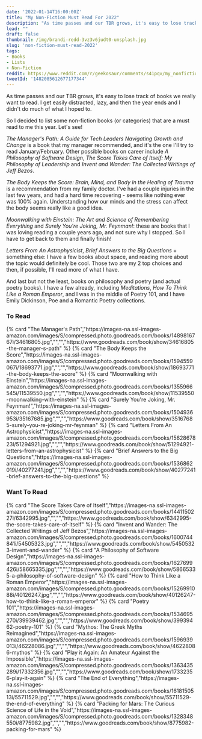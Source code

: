 ```yaml
---
date: '2022-01-14T16:00:00Z'
title: "My Non-Fiction Must Read For 2022"
description: "As time passes and our TBR grows, it's easy to lose track of books we really want to read. So I decided to list some non-fiction books (or categories) that are a must read to me this year."
lead: ""
draft: false
thumbnail: /img/brandi-redd-3vz3v6judt0-unsplash.jpg
slug: 'non-fiction-must-read-2022'
tags:
- Books
- Lists
- Non-Fiction
reddit: https://www.reddit.com/r/geekosaur/comments/s41pqv/my_nonfiction_must_read_for_2022/
tweetId: '1482085612677177344'
---
```


As time passes and our TBR grows, it's easy to lose track of books we really want to read. I get easily distracted, lazy, and then the year ends and I didn't do much of what I hoped to.

So I decided to list some non-fiction books (or categories) that are a must read to me this year. Let's see!

_The Manager's Path: A Guide for Tech Leaders Navigating Growth and Change_ is a book that my manager recommended, and it's the one I'll try to read January/February. Other possible books on career include _A Philosophy of Software Design_, _The Score Takes Care of Itself: My Philosophy of Leadership_ and _Invent and Wander: The Collected Writings of Jeff Bezos_.

_The Body Keeps the Score: Brain, Mind, and Body in the Healing of Trauma_ is a recommendation from my family doctor. I've had a couple injuries in the last few years, and had a hard time recovering - seems like nothing ever was 100% again. Understanding how our minds and the stress can affect the body seems really like a good idea.

_Moonwalking with Einstein: The Art and Science of Remembering Everything_ and _Surely You're Joking, Mr. Feynman!_: these are books that I was loving reading a couple years ago, and not sure why I stopped. So I have to get back to them and finally finish!

_Letters From An Astrophysicist_, _Brief Answers to the Big Questions_ + something else: I have a few books about space, and reading more about the topic would definitely be cool. Those two are my 2 top choices and then, if possible, I'll read more of what I have.

And last but not the least, books on philosophy and poetry (and actual poetry books). I have a few already, including _Meditations_, _How To Think Like a Roman Emperor_, and I was in the middle of Poetry 101, and I have Emily Dickinson, Poe and a Romantic Poetry collections.

### To Read

<div class="cards">
{% card "The Manager's Path","https://images-na.ssl-images-amazon.com/images/S/compressed.photo.goodreads.com/books/1489816767i/34616805.jpg","","","https://www.goodreads.com/book/show/34616805-the-manager-s-path" %}
{% card "The Body Keeps the Score","https://images-na.ssl-images-amazon.com/images/S/compressed.photo.goodreads.com/books/1594559067i/18693771.jpg","","","https://www.goodreads.com/book/show/18693771-the-body-keeps-the-score" %}
{% card "Moonwalking with Einstein","https://images-na.ssl-images-amazon.com/images/S/compressed.photo.goodreads.com/books/1355966545i/11539550.jpg","","","https://www.goodreads.com/book/show/11539550-moonwalking-with-einstein" %}
{% card "Surely You're Joking, Mr. Feynman!","https://images-na.ssl-images-amazon.com/images/S/compressed.photo.goodreads.com/books/1504936953i/35167685.jpg","","","https://www.goodreads.com/book/show/35167685-surely-you-re-joking-mr-feynman" %}
{% card "Letters From An Astrophysicist","https://images-na.ssl-images-amazon.com/images/S/compressed.photo.goodreads.com/books/1562867823l/51294921.jpg","","","https://www.goodreads.com/book/show/51294921-letters-from-an-astrophysicist" %}
{% card "Brief Answers to the Big Questions","https://images-na.ssl-images-amazon.com/images/S/compressed.photo.goodreads.com/books/1536862019i/40277241.jpg","","","https://www.goodreads.com/book/show/40277241-brief-answers-to-the-big-questions" %}
</div>

### Want To Read
<div class="cards">
{% card "The Score Takes Care of Itself","https://images-na.ssl-images-amazon.com/images/S/compressed.photo.goodreads.com/books/1441150227i/6342995.jpg","","","https://www.goodreads.com/book/show/6342995-the-score-takes-care-of-itself" %}
{% card "Invent and Wander: The Collected Writings of Jeff Bezos","https://images-na.ssl-images-amazon.com/images/S/compressed.photo.goodreads.com/books/1600744841i/54505323.jpg","","","https://www.goodreads.com/book/show/54505323-invent-and-wander" %}
{% card "A Philosophy of Software Design","https://images-na.ssl-images-amazon.com/images/S/compressed.photo.goodreads.com/books/1627699426i/58665335.jpg","","","https://www.goodreads.com/book/show/58665335-a-philosophy-of-software-design" %}
{% card "How to Think Like a Roman Emperor","https://images-na.ssl-images-amazon.com/images/S/compressed.photo.goodreads.com/books/1526991088i/40126247.jpg","","","https://www.goodreads.com/book/show/40126247-how-to-think-like-a-roman-emperor" %}
{% card "Poetry 101","https://images-na.ssl-images-amazon.com/images/S/compressed.photo.goodreads.com/books/1534695270i/39939462.jpg","","","https://www.goodreads.com/book/show/39939462-poetry-101" %}
{% card "Mythos: The Greek Myths Reimagined","https://images-na.ssl-images-amazon.com/images/S/compressed.photo.goodreads.com/books/1596939013i/46228086.jpg","","","https://www.goodreads.com/book/show/46228086-mythos" %}
{% card "Play it Again: An Amateur Against the Impossible","https://images-na.ssl-images-amazon.com/images/S/compressed.photo.goodreads.com/books/1363435289i/17332356.jpg","","","https://www.goodreads.com/book/show/17332356-play-it-again" %}
{% card "The End of Everything","https://images-na.ssl-images-amazon.com/images/S/compressed.photo.goodreads.com/books/1618150513i/55711529.jpg","","","https://www.goodreads.com/book/show/55711529-the-end-of-everything" %}
{% card "Packing for Mars: The Curious Science of Life in the Void","https://images-na.ssl-images-amazon.com/images/S/compressed.photo.goodreads.com/books/1328348550i/8775982.jpg","","","https://www.goodreads.com/book/show/8775982-packing-for-mars" %}
</div>